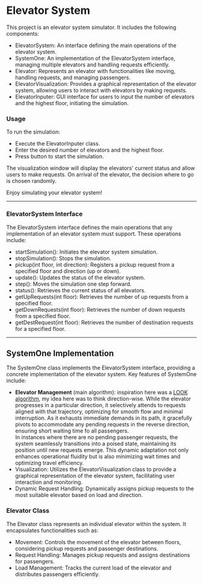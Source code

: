 # Elevator System
This project is an elevator system simulator. It includes the following components:

- ElevatorSystem: An interface defining the main operations of the elevator system.
- SystemOne: An implementation of the ElevatorSystem interface, managing multiple elevators and handling requests efficiently.
- Elevator: Represents an elevator with functionalities like moving, handling requests, and managing passengers.
- ElevatorVisualization: Provides a graphical representation of the elevator system, allowing users to interact with elevators by making requests.
- ElevatorInputer: GUI interface for users to input the number of elevators and the highest floor, initiating the simulation.
### Usage
To run the simulation:

- Execute the ElevatorInputer class.
- Enter the desired number of elevators and the highest floor.
- Press button to start the simulation.

The visualization window will display the elevators' current status and allow users to make requests. 
On arrival of the elevator, the decision where to go is chosen randomly.

Enjoy simulating your elevator system!

____________________________________________________________________________________________________________________________________________

### ElevatorSystem Interface
The ElevatorSystem interface defines the main operations that any implementation of an elevator system must support. These operations include:

- startSimulation(): Initiates the elevator system simulation.
- stopSimulation(): Stops the simulation.
- pickup(int floor, int direction): Registers a pickup request from a specified floor and direction (up or down).
- update(): Updates the status of the elevator system.
- step(): Moves the simulation one step forward.
- status(): Retrieves the current status of all elevators.
- getUpRequests(int floor): Retrieves the number of up requests from a specified floor.
- getDownRequests(int floor): Retrieves the number of down requests from a specified floor.
- getDestRequest(int floor): Retrieves the number of destination requests for a specified floor.
 
____________________________________________________________________________________________________________________________________________

## SystemOne Implementation
The SystemOne class implements the ElevatorSystem interface, providing a concrete implementation of the elevator system. Key features of SystemOne include:

- **Elevator Management** (main algorithm): inspiration here was a [LOOK algorithm](https://www.geeksforgeeks.org/look-disk-scheduling-algorithm/), my idea here was to think direction-wise. 
While the elevator progresses in a particular direction, it selectively attends to requests aligned with that trajectory, optimizing for smooth flow and minimal interruption. As it exhausts immediate demands in its path, it gracefully pivots to accommodate any pending requests in the reverse direction, ensuring short waiting time fo all passengers.<br>
In instances where there are no pending passenger requests, the system seamlessly transitions into a poised state, maintaining its position until new requests emerge. This dynamic adaptation not only enhances operational fluidity but is also minimizing wait times and optimizing travel efficiency.
- Visualization: Utilizes the ElevatorVisualization class to provide a graphical representation of the elevator system, facilitating user interaction and monitoring.
- Dynamic Request Handling: Dynamically assigns pickup requests to the most suitable elevator based on load and direction.
### Elevator Class
The Elevator class represents an individual elevator within the system. It encapsulates functionalities such as:

- Movement: Controls the movement of the elevator between floors, considering pickup requests and passenger destinations.
- Request Handling: Manages pickup requests and assigns destinations for passengers.
- Load Management: Tracks the current load of the elevator and distributes passengers efficiently.

